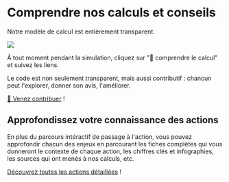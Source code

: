 # Comprendre nos calculs et conseils

Notre modèle de calcul est entièrement transparent.

![](/images/transparent.png)

À tout moment pendant la simulation, cliquez sur "🔬 comprendre le calcul" et suivez les liens.

Le code est non seulement transparent, mais aussi contributif : chancun peut l'explorer, donner son avis, l'améliorer.

[🎤 Venez contribuer](/contribuer) !

## Approfondissez votre connaissance des actions

En plus du parcours intéractif de passage à l'action, vous pouvez approfondir chacun des enjeux en parcourant les fiches complètes qui vous donneront le contexte de chaque action, les chiffres clés et infographies, les sources qui ont menés à nos calculs, etc.

[Découvrez toutes les actions détaillées](/actions/plus) !

